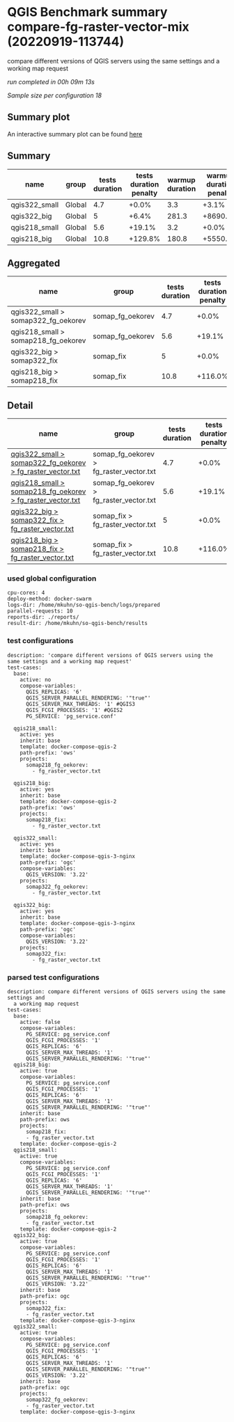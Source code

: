 # QGIS Benchmark summary compare-fg-raster-vector-mix (20220919-113744)


compare different versions of QGIS servers using the same settings and a working map request

_run completed in 00h 09m 13s_

_Sample size per configuration 18_
## Summary plot
An interactive summary plot can be found [here](report_compare-fg-raster-vector-mix_20220919-113744_plot.html)

## Summary
| name          | group   |   tests duration | tests duration penalty   |   warmup duration | warmup duration penalty   |   totalResTime | totalResTime penalty   |   medianResTime | medianResTime penalty   |   minResTime |   maxResTime |   responseSizeMB |   sampleCount |   errorCount |   memMaxMB |   memAvgMB |   memMinMB |   cpuMax% |   cpuAvg% |   cpuMin% |   errorPct |
|---------------|---------|------------------|--------------------------|-------------------|---------------------------|----------------|------------------------|-----------------|-------------------------|--------------|--------------|------------------|---------------|--------------|------------|------------|------------|-----------|-----------|-----------|------------|
| qgis322_small | Global  |              4.7 | +0.0%                    |               3.3 | +3.1%                     |            4.3 | +0.0%                  |           243.5 | +0.4%                   |           76 |          359 |             16.6 |            18 |            0 |     7558.3 |     7558.3 |     7558.3 |       6.7 |       6.7 |       6.7 |          0 |
| qgis322_big   | Global  |              5   | +6.4%                    |             281.3 | +8690.6%                  |            4.8 | +11.5%                 |           282   | +16.3%                  |          121 |          386 |             16.6 |            18 |            0 |    12850.2 |    12556.3 |    12262.3 |      23.9 |      13.4 |       2.9 |          0 |
| qgis218_small | Global  |              5.6 | +19.1%                   |               3.2 | +0.0%                     |            5.4 | +27.1%                 |           242.5 | +0.0%                   |          102 |         1170 |             15   |            18 |            0 |     7789.5 |     7789.5 |     7789.5 |       2.4 |       2.4 |       2.4 |          0 |
| qgis218_big   | Global  |             10.8 | +129.8%                  |             180.8 | +5550.0%                  |           52.7 | +1130.0%               |          2984   | +1130.5%                |           76 |         6551 |             15   |            18 |            0 |    11150.3 |    10561.4 |     9712.4 |      62.7 |      41.3 |       3.4 |          0 |

## Aggregated
| name                                | group            |   tests duration | tests duration penalty   |   warmup duration | warmup duration penalty   |   totalResTime | totalResTime penalty   |   medianResTime | medianResTime penalty   |   minResTime |   maxResTime |   responseSizeMB |   sampleCount |   errorCount |   memMaxMB |   memAvgMB |   memMinMB |   cpuMax% |   cpuAvg% |   cpuMin% |   errorPct |
|-------------------------------------|------------------|------------------|--------------------------|-------------------|---------------------------|----------------|------------------------|-----------------|-------------------------|--------------|--------------|------------------|---------------|--------------|------------|------------|------------|-----------|-----------|-----------|------------|
| qgis322_small > somap322_fg_oekorev | somap_fg_oekorev |              4.7 | +0.0%                    |               3.3 | +3.1%                     |            4.3 | +0.0%                  |           243.5 | +0.4%                   |           76 |          359 |             16.6 |            18 |            0 |     7558.3 |     7558.3 |     7558.3 |       6.7 |       6.7 |       6.7 |          0 |
| qgis218_small > somap218_fg_oekorev | somap_fg_oekorev |              5.6 | +19.1%                   |               3.2 | +0.0%                     |            5.4 | +27.1%                 |           242.5 | +0.0%                   |          102 |         1170 |             15   |            18 |            0 |     7789.5 |     7789.5 |     7789.5 |       2.4 |       2.4 |       2.4 |          0 |
| qgis322_big > somap322_fix          | somap_fix        |              5   | +0.0%                    |             281.3 | +55.6%                    |            4.8 | +0.0%                  |           282   | +0.0%                   |          121 |          386 |             16.6 |            18 |            0 |    12850.2 |    12556.3 |    12262.3 |      23.9 |      13.4 |       2.9 |          0 |
| qgis218_big > somap218_fix          | somap_fix        |             10.8 | +116.0%                  |             180.8 | +0.0%                     |           52.7 | +1002.6%               |          2984   | +958.2%                 |           76 |         6551 |             15   |            18 |            0 |    11150.3 |    10561.4 |     9712.4 |      62.7 |      41.3 |       3.4 |          0 |

## Detail
| name                                                                                                                                                                                                      | group                                   |   tests duration | tests duration penalty   |   warmup duration | warmup duration penalty   |   totalResTime | totalResTime penalty   |   medianResTime | medianResTime penalty   |   sampleCount |   errorCount |   errorPct |   meanResTime |   minResTime |   maxResTime |   pct1ResTime |   pct2ResTime |   pct3ResTime |   throughput |   receivedKBytesPerSec |   sentKBytesPerSec |   responseSizeMB |   memMaxMB |   memAvgMB |   memMinMB |   cpuMax% |   cpuAvg% |   cpuMin% |
|-----------------------------------------------------------------------------------------------------------------------------------------------------------------------------------------------------------|-----------------------------------------|------------------|--------------------------|-------------------|---------------------------|----------------|------------------------|-----------------|-------------------------|---------------|--------------|------------|---------------|--------------|--------------|---------------|---------------|---------------|--------------|------------------------|--------------------|------------------|------------|------------|------------|-----------|-----------|-----------|
| [qgis322_small > somap322_fg_oekorev > fg_raster_vector.txt](../results/details/compare-fg-raster-vector-mix/20220919-113744/qgis322_small/somap322_fg_oekorev/fg_raster_vector.txt/dashboard/index.html) | somap_fg_oekorev > fg_raster_vector.txt |              4.7 | +0.0%                    |               3.3 | +3.1%                     |            4.3 | +0.0%                  |           243.5 | +0.4%                   |            18 |            0 |          0 |       238.111 |           76 |          359 |         355.4 |           359 |           359 |     19.8675  |               18795.1  |            7.65405 |             16.6 |     7558.3 |     7558.3 |     7558.3 |       6.7 |       6.7 |       6.7 |
| [qgis218_small > somap218_fg_oekorev > fg_raster_vector.txt](../results/details/compare-fg-raster-vector-mix/20220919-113744/qgis218_small/somap218_fg_oekorev/fg_raster_vector.txt/dashboard/index.html) | somap_fg_oekorev > fg_raster_vector.txt |              5.6 | +19.1%                   |               3.2 | +0.0%                     |            5.4 | +27.1%                 |           242.5 | +0.0%                   |            18 |            0 |          0 |       302.611 |          102 |         1170 |        1094.4 |          1170 |          1170 |     10.514   |                8950.34 |            4.05057 |             15   |     7789.5 |     7789.5 |     7789.5 |       2.4 |       2.4 |       2.4 |
| [qgis322_big > somap322_fix > fg_raster_vector.txt](../results/details/compare-fg-raster-vector-mix/20220919-113744/qgis322_big/somap322_fix/fg_raster_vector.txt/dashboard/index.html)                   | somap_fix > fg_raster_vector.txt        |              5   | +0.0%                    |             281.3 | +55.6%                    |            4.8 | +0.0%                  |           282   | +0.0%                   |            18 |            0 |          0 |       265.611 |          121 |          386 |         369.8 |           386 |           386 |     15.9858  |               15102.5  |            6.04931 |             16.6 |    12850.2 |    12556.3 |    12262.3 |      23.9 |      13.4 |       2.9 |
| [qgis218_big > somap218_fix > fg_raster_vector.txt](../results/details/compare-fg-raster-vector-mix/20220919-113744/qgis218_big/somap218_fix/fg_raster_vector.txt/dashboard/index.html)                   | somap_fix > fg_raster_vector.txt        |             10.8 | +116.0%                  |             180.8 | +0.0%                     |           52.7 | +1002.6%               |          2984   | +958.2%                 |            18 |            0 |          0 |      2928.72  |           76 |         6551 |        6544.7 |          6551 |          6551 |      2.61134 |                2222.98 |            0.98818 |             15   |    11150.3 |    10561.4 |     9712.4 |      62.7 |      41.3 |       3.4 |

### used global configuration

```
cpu-cores: 4
deploy-method: docker-swarm
logs-dir: /home/mkuhn/so-qgis-bench/logs/prepared
parallel-requests: 10
reports-dir: ./reports/
result-dir: /home/mkuhn/so-qgis-bench/results

```
### test configurations

```
description: 'compare different versions of QGIS servers using the same settings and a working map request'
test-cases:
  base:
    active: no
    compose-variables:
      QGIS_REPLICAS: '6'
      QGIS_SERVER_PARALLEL_RENDERING: '"true"'
      QGIS_SERVER_MAX_THREADS: '1' #QGIS3
      QGIS_FCGI_PROCESSES: '1' #QGIS2
      PG_SERVICE: 'pg_service.conf'

  qgis218_small:
    active: yes
    inherit: base
    template: docker-compose-qgis-2
    path-prefix: 'ows'
    projects:
      somap218_fg_oekorev:
        - fg_raster_vector.txt

  qgis218_big:
    active: yes
    inherit: base
    template: docker-compose-qgis-2
    path-prefix: 'ows'
    projects:
      somap218_fix:
        - fg_raster_vector.txt

  qgis322_small:
    active: yes
    inherit: base
    template: docker-compose-qgis-3-nginx
    path-prefix: 'ogc'
    compose-variables:
      QGIS_VERSION: '3.22'
    projects:
      somap322_fg_oekorev:
        - fg_raster_vector.txt

  qgis322_big:
    active: yes
    inherit: base
    template: docker-compose-qgis-3-nginx
    path-prefix: 'ogc'
    compose-variables:
      QGIS_VERSION: '3.22'
    projects:
      somap322_fix:
        - fg_raster_vector.txt
```
### parsed test configurations

```
description: compare different versions of QGIS servers using the same settings and
  a working map request
test-cases:
  base:
    active: false
    compose-variables:
      PG_SERVICE: pg_service.conf
      QGIS_FCGI_PROCESSES: '1'
      QGIS_REPLICAS: '6'
      QGIS_SERVER_MAX_THREADS: '1'
      QGIS_SERVER_PARALLEL_RENDERING: '"true"'
  qgis218_big:
    active: true
    compose-variables:
      PG_SERVICE: pg_service.conf
      QGIS_FCGI_PROCESSES: '1'
      QGIS_REPLICAS: '6'
      QGIS_SERVER_MAX_THREADS: '1'
      QGIS_SERVER_PARALLEL_RENDERING: '"true"'
    inherit: base
    path-prefix: ows
    projects:
      somap218_fix:
      - fg_raster_vector.txt
    template: docker-compose-qgis-2
  qgis218_small:
    active: true
    compose-variables:
      PG_SERVICE: pg_service.conf
      QGIS_FCGI_PROCESSES: '1'
      QGIS_REPLICAS: '6'
      QGIS_SERVER_MAX_THREADS: '1'
      QGIS_SERVER_PARALLEL_RENDERING: '"true"'
    inherit: base
    path-prefix: ows
    projects:
      somap218_fg_oekorev:
      - fg_raster_vector.txt
    template: docker-compose-qgis-2
  qgis322_big:
    active: true
    compose-variables:
      PG_SERVICE: pg_service.conf
      QGIS_FCGI_PROCESSES: '1'
      QGIS_REPLICAS: '6'
      QGIS_SERVER_MAX_THREADS: '1'
      QGIS_SERVER_PARALLEL_RENDERING: '"true"'
      QGIS_VERSION: '3.22'
    inherit: base
    path-prefix: ogc
    projects:
      somap322_fix:
      - fg_raster_vector.txt
    template: docker-compose-qgis-3-nginx
  qgis322_small:
    active: true
    compose-variables:
      PG_SERVICE: pg_service.conf
      QGIS_FCGI_PROCESSES: '1'
      QGIS_REPLICAS: '6'
      QGIS_SERVER_MAX_THREADS: '1'
      QGIS_SERVER_PARALLEL_RENDERING: '"true"'
      QGIS_VERSION: '3.22'
    inherit: base
    path-prefix: ogc
    projects:
      somap322_fg_oekorev:
      - fg_raster_vector.txt
    template: docker-compose-qgis-3-nginx

```